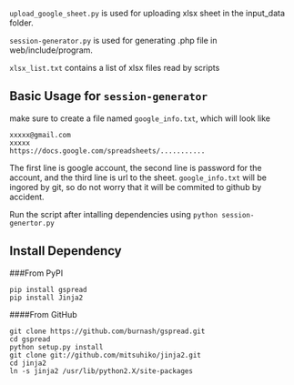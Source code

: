 `upload_google_sheet.py` is used for uploading xlsx sheet in the input_data folder.

`session-generator.py` is used for generating .php file in web/include/program.

`xlsx_list.txt` contains a list of xlsx files read by scripts

## Basic Usage for `session-generator`

make sure to create a file named `google_info.txt`, which will look like
```
xxxxx@gmail.com
xxxxx
https://docs.google.com/spreadsheets/...........
```
The first line is google account, the second line is password for the account, and the third line is url to the sheet.
`google_info.txt` will be ingored by git, so do not worry that it will be commited to github by accident.

Run the script after intalling dependencies using `python session-genertor.py
`


## Install Dependency 
###From PyPI
```
pip install gspread
pip install Jinja2
```
####From GitHub
```
git clone https://github.com/burnash/gspread.git
cd gspread
python setup.py install
git clone git://github.com/mitsuhiko/jinja2.git
cd jinja2
ln -s jinja2 /usr/lib/python2.X/site-packages
```
